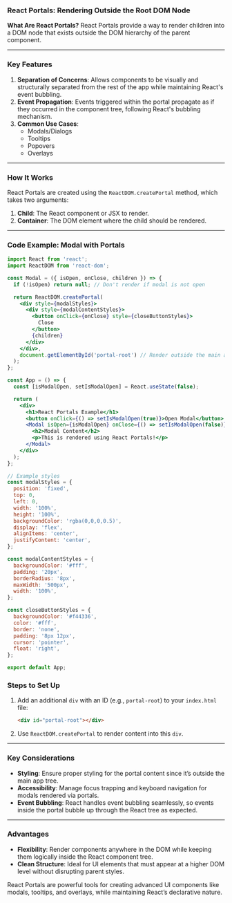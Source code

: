 

### **React Portals: Rendering Outside the Root DOM Node**

**What Are React Portals?** React Portals provide a way to render children into a DOM node that exists outside the DOM hierarchy of the parent component.

---

### **Key Features**

1. **Separation of Concerns**: Allows components to be visually and structurally separated from the rest of the app while maintaining React's event bubbling.
2. **Event Propagation**: Events triggered within the portal propagate as if they occurred in the component tree, following React's bubbling mechanism.
3. **Common Use Cases**:
    - Modals/Dialogs
    - Tooltips
    - Popovers
    - Overlays

---

### **How It Works**

React Portals are created using the `ReactDOM.createPortal` method, which takes two arguments:

1. **Child**: The React component or JSX to render.
2. **Container**: The DOM element where the child should be rendered.

---

### **Code Example: Modal with Portals**

```jsx
import React from 'react';
import ReactDOM from 'react-dom';

const Modal = ({ isOpen, onClose, children }) => {
  if (!isOpen) return null; // Don't render if modal is not open

  return ReactDOM.createPortal(
    <div style={modalStyles}>
      <div style={modalContentStyles}>
        <button onClick={onClose} style={closeButtonStyles}>
          Close
        </button>
        {children}
      </div>
    </div>,
    document.getElementById('portal-root') // Render outside the main app root
  );
};

const App = () => {
  const [isModalOpen, setIsModalOpen] = React.useState(false);

  return (
    <div>
      <h1>React Portals Example</h1>
      <button onClick={() => setIsModalOpen(true)}>Open Modal</button>
      <Modal isOpen={isModalOpen} onClose={() => setIsModalOpen(false)}>
        <h2>Modal Content</h2>
        <p>This is rendered using React Portals!</p>
      </Modal>
    </div>
  );
};

// Example styles
const modalStyles = {
  position: 'fixed',
  top: 0,
  left: 0,
  width: '100%',
  height: '100%',
  backgroundColor: 'rgba(0,0,0,0.5)',
  display: 'flex',
  alignItems: 'center',
  justifyContent: 'center',
};

const modalContentStyles = {
  backgroundColor: '#fff',
  padding: '20px',
  borderRadius: '8px',
  maxWidth: '500px',
  width: '100%',
};

const closeButtonStyles = {
  backgroundColor: '#f44336',
  color: '#fff',
  border: 'none',
  padding: '8px 12px',
  cursor: 'pointer',
  float: 'right',
};

export default App;
```

### **Steps to Set Up**

1. Add an additional `div` with an ID (e.g., `portal-root`) to your `index.html` file:
    
    ```html
    <div id="portal-root"></div>
    ```
    
2. Use `ReactDOM.createPortal` to render content into this `div`.

---

### **Key Considerations**

- **Styling**: Ensure proper styling for the portal content since it’s outside the main app tree.
- **Accessibility**: Manage focus trapping and keyboard navigation for modals rendered via portals.
- **Event Bubbling**: React handles event bubbling seamlessly, so events inside the portal bubble up through the React tree as expected.

---

### **Advantages**

- **Flexibility**: Render components anywhere in the DOM while keeping them logically inside the React component tree.
- **Clean Structure**: Ideal for UI elements that must appear at a higher DOM level without disrupting parent styles.

React Portals are powerful tools for creating advanced UI components like modals, tooltips, and overlays, while maintaining React’s declarative nature.

